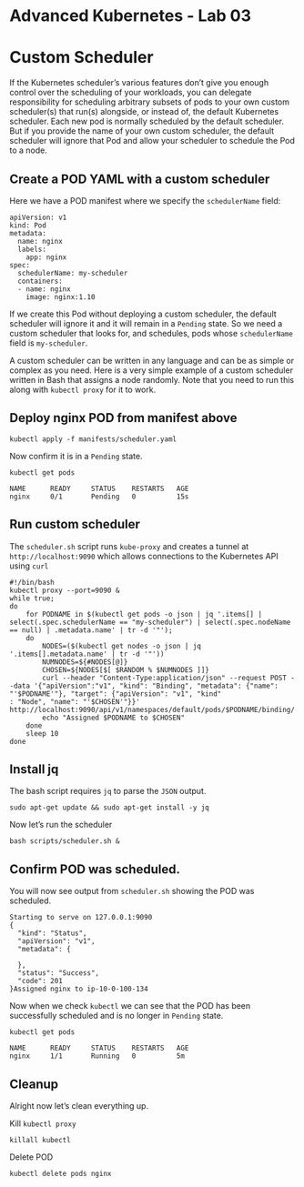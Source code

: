 # Advanced Kubernetes - Lab 03

# Custom Scheduler 
If the Kubernetes scheduler’s various features don’t give you enough control over the scheduling of your workloads, you can delegate responsibility for scheduling arbitrary subsets of pods to your own custom scheduler(s) that run(s) alongside, or instead of, the default Kubernetes scheduler.
Each new pod is normally scheduled by the default scheduler. But if you provide the name of your own custom scheduler, the default scheduler will ignore that Pod and allow your scheduler to schedule the Pod to a node.

## Create a POD YAML with a custom scheduler 
Here we have a POD manifest where we specify the `schedulerName` field:
```
apiVersion: v1
kind: Pod
metadata:
  name: nginx
  labels:
    app: nginx
spec:
  schedulerName: my-scheduler
  containers:
  - name: nginx
    image: nginx:1.10
```

If we create this Pod without deploying a custom scheduler, the default scheduler will ignore it and it will remain in a `Pending` state. So we need a custom scheduler that looks for, and schedules, pods whose `schedulerName` field is `my-scheduler`.

A custom scheduler can be written in any language and can be as simple or complex as you need. Here is a very simple example of a custom scheduler written in Bash that assigns a node randomly. 
Note that you need to run this along with `kubectl proxy` for it to work.

## Deploy nginx POD from manifest above 
```
kubectl apply -f manifests/scheduler.yaml
```

Now confirm it is in a `Pending` state.

```
kubectl get pods 
```

```
NAME      READY     STATUS    RESTARTS   AGE
nginx     0/1       Pending   0          15s
```


## Run custom scheduler

The `scheduler.sh` script runs `kube-proxy` and  creates a tunnel at `http://localhost:9090` which allows connections to the Kubernetes API using `curl`

```
#!/bin/bash
kubectl proxy --port=9090 &
while true;
do
    for PODNAME in $(kubectl get pods -o json | jq '.items[] | select(.spec.schedulerName == "my-scheduler") | select(.spec.nodeName == null) | .metadata.name' | tr -d '"');
    do
        NODES=($(kubectl get nodes -o json | jq '.items[].metadata.name' | tr -d '"'))
        NUMNODES=${#NODES[@]}
        CHOSEN=${NODES[$[ $RANDOM % $NUMNODES ]]}
        curl --header "Content-Type:application/json" --request POST --data '{"apiVersion":"v1", "kind": "Binding", "metadata": {"name": "'$PODNAME'"}, "target": {"apiVersion": "v1", "kind"
: "Node", "name": "'$CHOSEN'"}}' http://localhost:9090/api/v1/namespaces/default/pods/$PODNAME/binding/
        echo "Assigned $PODNAME to $CHOSEN"
    done
    sleep 10
done
```

## Install jq 
The bash script requires `jq` to parse the `JSON` output. 
```
sudo apt-get update && sudo apt-get install -y jq 
```

Now let’s run the scheduler 
```
bash scripts/scheduler.sh &
```

## Confirm POD was scheduled. 
You will now see output from `scheduler.sh` showing the POD was scheduled. 
```
Starting to serve on 127.0.0.1:9090
{
  "kind": "Status",
  "apiVersion": "v1",
  "metadata": {

  },
  "status": "Success",
  "code": 201
}Assigned nginx to ip-10-0-100-134
```
Now when we check `kubectl` we can see that the POD has been successfully scheduled and is no longer in `Pending` state. 
```
kubectl get pods 
```

```
NAME      READY     STATUS    RESTARTS   AGE
nginx     1/1       Running   0          5m
```


## Cleanup
Alright now let’s clean everything up.

Kill `kubectl proxy`
```
killall kubectl
```

Delete POD
```
kubectl delete pods nginx
```
